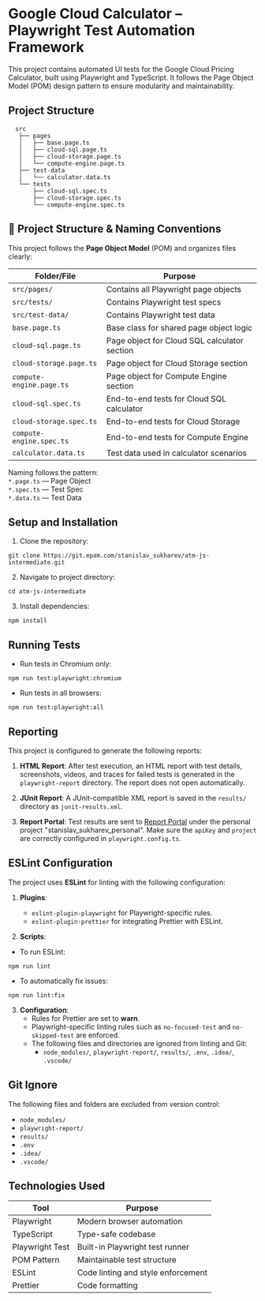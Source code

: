 # Google Cloud Calculator – Playwright Test Automation Framework
This project contains automated UI tests for the Google Cloud Pricing Calculator, built using Playwright and TypeScript.
It follows the Page Object Model (POM) design pattern to ensure modularity and maintainability.

## Project Structure

```
  src
   ├── pages
   │   ├── base.page.ts
   │   ├── cloud-sql.page.ts
   │   ├── cloud-storage.page.ts
   │   └── compute-engine.page.ts
   ├── test-data
   │   └── calculator.data.ts
   └── tests
       ├── cloud-sql.spec.ts
       ├── cloud-storage.spec.ts
       └── compute-engine.spec.ts
```
## 📁 Project Structure & Naming Conventions

This project follows the **Page Object Model** (POM) and organizes files clearly:

| Folder/File               | Purpose                                      |
|--------------------------|----------------------------------------------|
| `src/pages/`             | Contains all Playwright page objects         |
| `src/tests/`             | Contains Playwright test specs               |
| `src/test-data/`         | Contains Playwright test data                |
| `base.page.ts`           | Base class for shared page object logic      |
| `cloud-sql.page.ts`      | Page object for Cloud SQL calculator section |
| `cloud-storage.page.ts`  | Page object for Cloud Storage section        |
| `compute-engine.page.ts` | Page object for Compute Engine section       |
| `cloud-sql.spec.ts`      | End-to-end tests for Cloud SQL calculator    |
| `cloud-storage.spec.ts`  | End-to-end tests for Cloud Storage           |
| `compute-engine.spec.ts` | End-to-end tests for Compute Engine          |
| `calculator.data.ts`     | Test data used in calculator scenarios       |


Naming follows the pattern:  
`*.page.ts` — Page Object  
`*.spec.ts` — Test Spec  
`*.data.ts` — Test Data

## Setup and Installation

1. Clone the repository:

`git clone https://git.epam.com/stanislav_sukharev/atm-js-intermediate.git`

2. Navigate to project directory:

`cd atm-js-intermediate`

3. Install dependencies:

`npm install`

## Running Tests

- Run tests in Chromium only:

`npm run test:playwright:chromium`

- Run tests in all browsers:

`npm run test:playwright:all`

## Reporting

This project is configured to generate the following reports:

1. **HTML Report**: After test execution, an HTML report with test details, screenshots, videos, and traces for failed tests is generated in the `playwright-report` directory. The report does not open automatically.

2. **JUnit Report**: A JUnit-compatible XML report is saved in the `results/` directory as `junit-results.xml`.

3. **Report Portal**: Test results are sent to [Report Portal](https://reportportal.epam.com) under the personal project "stanislav_sukharev_personal". Make sure the `apiKey` and `project` are correctly configured in `playwright.config.ts`.

## ESLint Configuration

The project uses **ESLint** for linting with the following configuration:

1. **Plugins**:
   - `eslint-plugin-playwright` for Playwright-specific rules.
   - `eslint-plugin-prettier` for integrating Prettier with ESLint.

2. **Scripts**:
- To run ESLint:
     
`npm run lint`
     
- To automatically fix issues:
    
`npm run lint:fix`


3. **Configuration**:
   - Rules for Prettier are set to **warn**.
   - Playwright-specific linting rules such as `no-focused-test` and `no-skipped-test` are enforced.
   - The following files and directories are ignored from linting and Git:
     - `node_modules/`, `playwright-report/`, `results/`, `.env`, `.idea/`, `.vscode/`

## Git Ignore

The following files and folders are excluded from version control:

- `node_modules/`
- `playwright-report/`
- `results/`
- `.env`
- `.idea/`
- `.vscode/`

## Technologies Used

| Tool             | Purpose                          |
|------------------|----------------------------------|
| Playwright       | Modern browser automation        |
| TypeScript       | Type-safe codebase               |
| Playwright Test  | Built-in Playwright test runner  |
| POM Pattern      | Maintainable test structure      |
| ESLint           | Code linting and style enforcement |
| Prettier         | Code formatting                  |

